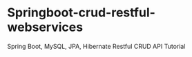 # Springboot-crud-restful-webservices
 Spring Boot, MySQL, JPA, Hibernate Restful CRUD API Tutorial

